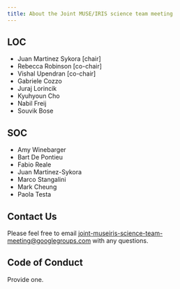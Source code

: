```yaml
---
title: About the Joint MUSE/IRIS science team meeting
---
```


## LOC

* Juan Martinez Sykora [chair]
* Rebecca Robinson [co-chair]
* Vishal Upendran [co-chair]
* Gabriele Cozzo
* Juraj Lorincik
* Kyuhyoun Cho
* Nabil Freij
* Souvik Bose

## SOC

* Amy Winebarger
* Bart De Pontieu
* Fabio Reale
* Juan Martinez-Sykora
* Marco Stangalini
* Mark Cheung
* Paola Testa

## Contact Us

Please feel free to email [joint-museiris-science-team-meeting@googlegroups.com](mailto:joint-museiris-science-team-meeting@googlegroups.com) with any questions.

## Code of Conduct

Provide one.
